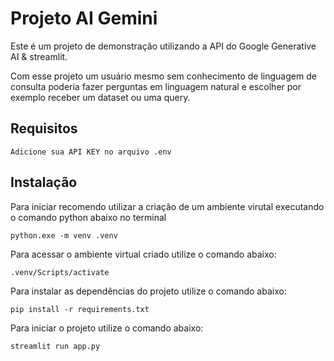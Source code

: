 # Projeto AI Gemini

Este é um projeto de demonstração utilizando a API do Google Generative AI & streamlit.

Com esse projeto um usuário mesmo sem conhecimento de linguagem de consulta poderia fazer perguntas em linguagem natural e escolher por exemplo receber um dataset ou uma query.

## Requisitos
    Adicione sua API KEY no arquivo .env

## Instalação

Para iniciar recomendo utilizar a criação de um ambiente virutal executando o comando python abaixo no terminal

```python.exe -m venv .venv```

Para acessar o ambiente virtual criado utilize o comando abaixo:

```.venv/Scripts/activate```

Para instalar as dependências do projeto utilize o comando abaixo:

```pip install -r requirements.txt```

Para iniciar o projeto utilize o comando abaixo:

```streamlit run app.py```
